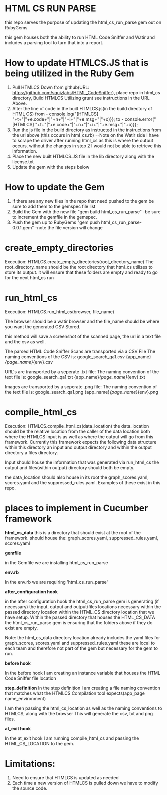 # **HTML CS RUN PARSE**

this repo serves the purpose of updating the html_cs_run_parse gem out on RubyGems

this gem houses both the ability to run HTML Code Sniffer and Watir and includes a parsing tool to turn that into a report. 

# **How to update HTMLCS.JS that is being utilized in the Ruby Gem** 

1. Pull HTMLCS Down from github(URL: https://github.com/squizlabs/HTML_CodeSniffer), place repo in html_cs directory, Build HTMLCS Utilizing grunt see instructions in the URL Above.
2. Alter the line of code in the built HTMLCS.js(in the build directory of HTML CS)
from -  console.log("[HTMLCS] "+t+"|"+e.code+"|"+n+"|"+i+"|"+e.msg+"|"+o)}};
to -  console.error("[HTMLCS] "+t+"|"+e.code+"|"+n+"|"+i+"|"+e.msg+"|"+o)}}; 
3. Run the js file in the build directory as instructed in the instructions from the url above (this occurs in html_cs.rb)
  --Note on the Watir side I have to scrape the driver after running html_cs as this is where the output occurs. without the changes in step 2 I would not be able to retrieve this information. 
4. Place the new built HTMLCS.JS file in the lib directory along with the license.txt
5. Update the gem with the steps below

# **How to update the Gem**  
1. If there are any new files in the repo that need pushed to the gem be sure to add them to the gemspec file list
2. Build the Gem with the new file "gem build html_cs_run_parse" -be sure to increment the gemfile in the gemspec. 
3. Push the gem up to RubyGems "gem push html_cs_run_parse-0.0.1.gem" -note the file version will change

# **create_empty_directories**
Execution: HTMLCS.create_empty_directories(root_directory_name) 
The root_directory_name should be the root directory that html_cs utilizes to store its output. 
it will ensure that these folders are empty and ready to go for the next html_cs run 


# **run_html_cs** 
Execution: HTMLCS.run_html_cs(browser, file_name) 

The browser should be a watir browser and the file_name should be where you want the generated CSV Stored. 

this method will save a screenshot of the scanned page, the url in a text file and the csv as well. 

The parsed HTML Code Sniffer Scans are transported via a CSV File
The naming conventions of the CSV is: 
google_search_qa1.csv
{app_name}_{page_name}_{env}.csv

URL's are transported by a seperate .txt file: 
The naming convention of the text file is: 
google_search_qa1.txt
{app_name}_{page_name}_{env}.txt

Images are transported by a seperate .png file: 
The naming convention of the text file is: 
google_search_qa1.png
{app_name}_{page_name}_{env}.png


# **compile_html_cs**
Execution: HTMLCS.compile_html_cs(data_location)
the data_location should be the relative location from the caller of the data location both where the HTMLCS input is as well as where the output will go from this framework.
Currently this framework expects the following data structure within this directory
an input and output directory and within the output directory a files directory. 
 
Input should house the information that was generated via run_html_cs the output and files(within output) directory should both be empty. 

the data_location should also house in its root the graph_scores.yaml, scores.yaml and the suppressed_rules.yaml. Examples of these exist in this repo.  


# **places to implement in Cucumber framework**

**html_cs_data**
this is a directory that should exist at the root of the framework. 
should house the: graph_scores.yaml, suppressed_rules.yaml, scores.yaml 

**gemfile**

in the Gemfile we are installing html_cs_run_parse
  
**env.rb**

In the env.rb we are requiring 'html_cs_run_parse'

**after_configuration hook**

in the after configuration hook the html_cs_run_parse gem is generating (if necessary) the input, output and output/files locations necessary within the passed directory location within the HTML_CS directory location that we have setup. 
Within the passed directory that houses the HTML_CS_DATA the html_cs_run_parse gem is ensuring that the folders above if they do exist are empty. 

Note: the html_cs_data directory location already includes the yaml files for graph_scores, scores.yaml and suppressed_rules.yaml these are local to each team and therefore not part of the gem but necessary for the gem to run. 

 
**before hook**

In the before hook I am creating an instance variable that houses the HTML Code Sniffer file location

**step_definition**
In the step definition I am creating a file naming convention that matches what the HTMLCS Compilation tool expects(app_page name_environment)

I am then passing the html_cs_location as well as the naming conventions to HTMLCS, along with the browser
This will generate the csv, txt and png files. 

**at_exit hook**

In the at_exit hook I am running compile_html_cs and passing the HTML_CS_LOCATION to the gem. 

# **Limitations:** 

1. Need to ensure that HTMLCS is updated as needed
2. Each time a new version of HTMLCS is pulled down we have to modify the source code. 


